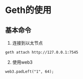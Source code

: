 # Geth的使用

## 基本命令

1. 连接到以太节点
```
geth attach http://127.0.0.1:7545
```

2. 使用web3
```
web3.padLeft("1", 64);
```